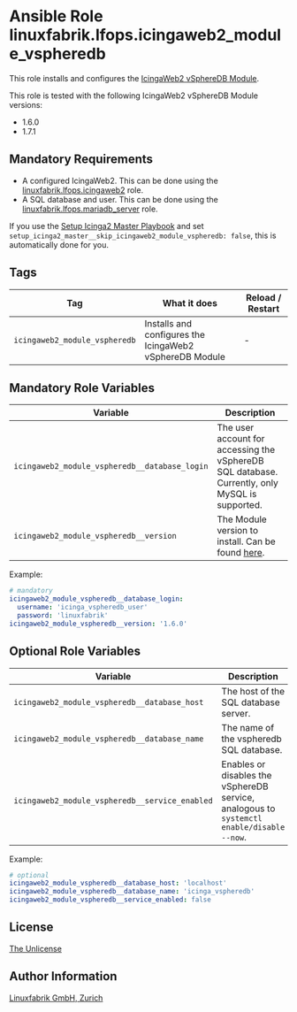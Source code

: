 # Ansible Role linuxfabrik.lfops.icingaweb2_module_vspheredb

This role installs and configures the [IcingaWeb2 vSphereDB Module](https://github.com/Icinga/icingaweb2-module-vspheredb).

This role is tested with the following IcingaWeb2 vSphereDB Module versions:

* 1.6.0
* 1.7.1


## Mandatory Requirements

* A configured IcingaWeb2. This can be done using the [linuxfabrik.lfops.icingaweb2](https://github.com/linuxfabrik/lfops/tree/main/roles/icingaweb2) role.
* A SQL database and user. This can be done using the [linuxfabrik.lfops.mariadb_server](https://github.com/linuxfabrik/lfops/tree/main/roles/mariadb_server) role.

If you use the [Setup Icinga2 Master Playbook](https://github.com/Linuxfabrik/lfops/blob/main/playbooks/setup_icinga2_master.yml) and set `setup_icinga2_master__skip_icingaweb2_module_vspheredb: false`, this is automatically done for you.


## Tags

| Tag                           | What it does                                            | Reload / Restart |
| ---                           | ------------                                            | ---------------- |
| `icingaweb2_module_vspheredb` | Installs and configures the IcingaWeb2 vSphereDB Module | - |


## Mandatory Role Variables

| Variable | Description |
| -------- | ----------- |
| `icingaweb2_module_vspheredb__database_login` | The user account for accessing the vSphereDB SQL database. Currently, only MySQL is supported. |
| `icingaweb2_module_vspheredb__version` | The Module version to install. Can be found [here](https://github.com/Icinga/icingaweb2-module-vspheredb/releases). |

Example:
```yaml
# mandatory
icingaweb2_module_vspheredb__database_login:
  username: 'icinga_vspheredb_user'
  password: 'linuxfabrik'
icingaweb2_module_vspheredb__version: '1.6.0'
```


## Optional Role Variables

| Variable | Description | Default Value |
| -------- | ----------- | ------------- |
| `icingaweb2_module_vspheredb__database_host` | The host of the SQL database server. | `'localhost'` |
| `icingaweb2_module_vspheredb__database_name` | The name of the vspheredb SQL database. | `'icinga_vspheredb'` |
| `icingaweb2_module_vspheredb__service_enabled` | Enables or disables the vSphereDB service, analogous to `systemctl enable/disable --now`. | `true` on the primary Icinga2 Master |

Example:
```yaml
# optional
icingaweb2_module_vspheredb__database_host: 'localhost'
icingaweb2_module_vspheredb__database_name: 'icinga_vspheredb'
icingaweb2_module_vspheredb__service_enabled: false
```


## License

[The Unlicense](https://unlicense.org/)


## Author Information

[Linuxfabrik GmbH, Zurich](https://www.linuxfabrik.ch)
